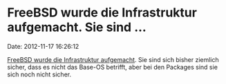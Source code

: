 FreeBSD wurde die Infrastruktur aufgemacht. Sie sind \...
=========================================================

Date: 2012-11-17 16:26:12

[FreeBSD wurde die Infrastruktur
aufgemacht](http://www.freebsd.org/news/2012-compromise.html). Sie sind
sich bisher ziemlich sicher, dass es nicht das Base-OS betrifft, aber
bei den Packages sind sie sich noch nicht sicher.
